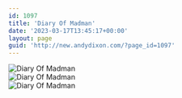 ```yaml
---
id: 1097
title: 'Diary Of Madman'
date: '2023-03-17T13:45:17+00:00'
layout: page
guid: 'http://new.andydixon.com/?page_id=1097'
---
```


![Diary Of Madman](https://i0.wp.com/assets.g8x2.ldn.idrivee2-23.com/posters/Diary%20Of%20Madman%2001.jpg?w=1200&ssl=1 "Diary Of Madman")  
![Diary Of Madman](https://i0.wp.com/assets.g8x2.ldn.idrivee2-23.com/posters/Diary%20Of%20Madman%2002.jpg?w=1200&ssl=1 "Diary Of Madman")  
![Diary Of Madman](https://i0.wp.com/assets.g8x2.ldn.idrivee2-23.com/posters/Diary%20Of%20Madman%2003.jpg?w=1200&ssl=1 "Diary Of Madman")